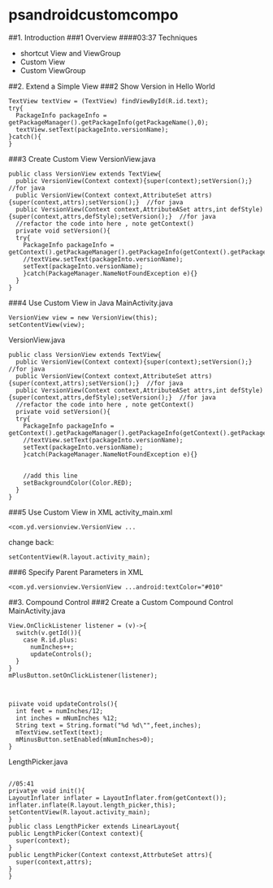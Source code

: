 # psandroidcustomcompo
##1. Introduction
###1 Overview
####03:37
Techniques
- shortcut View and ViewGroup
- Custom View
- Custom ViewGroup



##2. Extend a Simple View
###2 Show Version in Hello World
```
TextView textView = (TextView) findViewById(R.id.text);
try{
  PackageInfo packageInfo = getPackageManager().getPackageInfo(getPackageName(),0);
  textView.setText(packageInto.versionName);
}catch(){
}
```


###3 Create Custom View
VersionView.java
```
public class VersionView extends TextView{
  public VersionView(Context context){super(context);setVersion();}  //for java
  public VersionView(Context context,AttributeSet attrs){super(context,attrs);setVersion();}  //for java
  public VersionView(Context context,AttributeASet attrs,int defStyle){super(context,attrs,defStyle);setVersion();}  //for java
  //refactor the code into here , note getContext()
  private void setVersion(){
  try{
    PackageInfo packageInfo = getContext().getPackageManager().getPackageInfo(getContext().getPackageName(),0);
    //textView.setText(packageInto.versionName);
    setText(packageInto.versionName);
    }catch(PackageManager.NameNotFoundException e){}
  }
}
```


###4 Use Custom View in Java
MainActivity.java
```
VersionView view = new VersionView(this);
setContentView(view);
```
VersionView.java
```
public class VersionView extends TextView{
  public VersionView(Context context){super(context);setVersion();}  //for java
  public VersionView(Context context,AttributeSet attrs){super(context,attrs);setVersion();}  //for java
  public VersionView(Context context,AttributeASet attrs,int defStyle){super(context,attrs,defStyle);setVersion();}  //for java
  //refactor the code into here , note getContext()
  private void setVersion(){
  try{
    PackageInfo packageInfo = getContext().getPackageManager().getPackageInfo(getContext().getPackageName(),0);
    //textView.setText(packageInto.versionName);
    setText(packageInto.versionName);
    }catch(PackageManager.NameNotFoundException e){}
    
    
    //add this line
    setBackgroundColor(Color.RED);
  }
}
```


###5 Use Custom View in XML
activity_main.xml
```
<com.yd.versionview.VersionView ...
```
change back:
```
setContentView(R.layout.activity_main);
```


###6 Specify Parent Parameters in XML
```
<com.yd.versionview.VersionView ...android:textColor="#010"
```




##3. Compound Control
###2 Create a Custom Compound Control
MainActivity.java
```
View.OnClickListener listener = (v)->{
  switch(v.getId()){
    case R.id.plus:
      numInches++;
      updateControls();
  }
}
mPlusButton.setOnClickListener(listener);



piivate void updateControls(){
  int feet = numInches/12;
  int inches = mNumInches %12;
  String text = String.format("%d %d\"",feet,inches);
  mTextView.setText(text);
  mMinusButton.setEnabled(mNumInches>0);
}

```
LengthPicker.java
```

//05:41
privatye void init(){
LayoutInflater inflater = LayoutInflater.from(getContext());
inflater.inflate(R.layout.length_picker,this);
setContentView(R.layout.activity_main);
}
public class LengthPicker extends LinearLayout{
public LengthPicker(Context context){
  super(context);
}
public LengthPicker(Context contexst,AttrbuteSet attrs){
  super(context,attrs);
}
}
```




